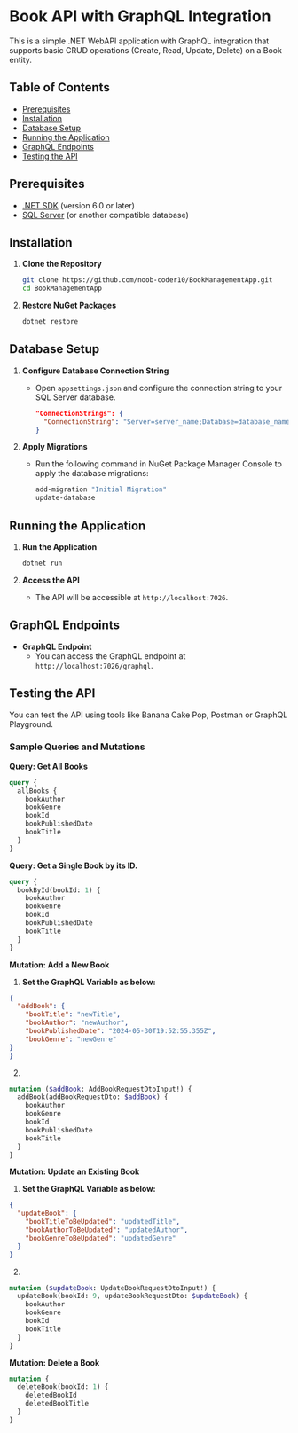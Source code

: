# Book API with GraphQL Integration

This is a simple .NET WebAPI application with GraphQL integration that supports basic CRUD operations (Create, Read, Update, Delete) on a Book entity.

## Table of Contents
- [Prerequisites](#prerequisites)
- [Installation](#installation)
- [Database Setup](#database-setup)
- [Running the Application](#running-the-application)
- [GraphQL Endpoints](#graphql-endpoints)
- [Testing the API](#testing-the-api)

## Prerequisites
- [.NET SDK](https://dotnet.microsoft.com/download) (version 6.0 or later)
- [SQL Server](https://www.microsoft.com/en-us/sql-server/sql-server-downloads) (or another compatible database)

## Installation

1. **Clone the Repository**
    ```bash
    git clone https://github.com/noob-coder10/BookManagementApp.git
    cd BookManagementApp
    ```

2. **Restore NuGet Packages**
    ```bash
    dotnet restore
    ```

## Database Setup

1. **Configure Database Connection String**
   - Open `appsettings.json` and configure the connection string to your SQL Server database.
     ```json
     "ConnectionStrings": {
       "ConnectionString": "Server=server_name;Database=database_name;Trusted_Connection=True;TrustServerCertificate=True"
     }
     ```

2. **Apply Migrations**
   - Run the following command in NuGet Package Manager Console to apply the database migrations:
     ```bash
     add-migration "Initial Migration"
     update-database
     ```

## Running the Application

1. **Run the Application**
    ```bash
    dotnet run
    ```

2. **Access the API**
   - The API will be accessible at `http://localhost:7026`.

## GraphQL Endpoints

- **GraphQL Endpoint**
  - You can access the GraphQL endpoint at `http://localhost:7026/graphql`.

## Testing the API

You can test the API using tools like Banana Cake Pop, Postman or GraphQL Playground.

### Sample Queries and Mutations

**Query: Get All Books**
```graphql
query {
  allBooks {
    bookAuthor
    bookGenre
    bookId
    bookPublishedDate
    bookTitle
  }
}
```

**Query: Get a Single Book by its ID.**
```graphql
query {
  bookById(bookId: 1) {
    bookAuthor
    bookGenre
    bookId
    bookPublishedDate
    bookTitle
  }
}
```

**Mutation: Add a New Book**
1. **Set the GraphQL Variable as below:**
```json
{
  "addBook": {
    "bookTitle": "newTitle",
    "bookAuthor": "newAuthor",
    "bookPublishedDate": "2024-05-30T19:52:55.355Z",
    "bookGenre": "newGenre"
}
}
```
2.
```graphql
mutation ($addBook: AddBookRequestDtoInput!) {
  addBook(addBookRequestDto: $addBook) {
    bookAuthor
    bookGenre
    bookId
    bookPublishedDate
    bookTitle
  }
}
```

**Mutation: Update an Existing Book**
1. **Set the GraphQL Variable as below:**
```json
{
  "updateBook": {
    "bookTitleToBeUpdated": "updatedTitle",
    "bookAuthorToBeUpdated": "updatedAuthor",
    "bookGenreToBeUpdated": "updatedGenre"
  }
}
```
2.
```graphql
mutation ($updateBook: UpdateBookRequestDtoInput!) {
  updateBook(bookId: 9, updateBookRequestDto: $updateBook) {
    bookAuthor
    bookGenre
    bookId
    bookTitle
  }
}
```

**Mutation: Delete a Book**
```graphql
mutation {
  deleteBook(bookId: 1) {
    deletedBookId
    deletedBookTitle
  }
}
```

